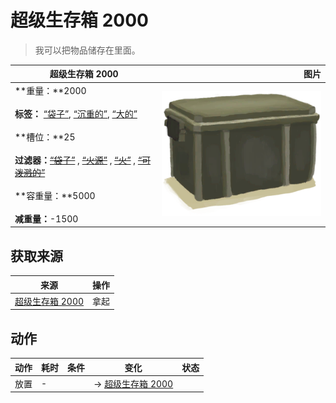 # 超级生存箱 2000  
> 我可以把物品储存在里面。  
  
  超级生存箱 2000  |   图片   
 ----  |  ----:   
 **重量：**2000<br><br>**标签：**	[“袋子”](tag_Bag.md), [“沉重的”](tag_Heavy.md), [“大的”](tag_Large.md)<br><br>**槽位：**25<br><br>**过滤器：**~~[“袋子”](tag_Bag.md)~~ , ~~[“火源”](tag_FireSource.md)~~ , ~~[“火”](tag_Fire.md)~~ , ~~[“可泼溅的”](tag_Spillable.md)~~<br><br>**容重量：**5000<br><br>**减重量：**-1500  |  ![](Sprite/Trunk.png)   
  
## 获取来源  
来源  |  操作  
----  |  ----  
[超级生存箱 2000](TrunkPerkPlaced.md)  |  拿起  
## 动作  
动作  |  耗时  |  条件  |  变化  |  状态  
----  |  ----  |  ----  |  ----  |  ----  
放置<br>  |  -  |    |  → [超级生存箱 2000](TrunkPerkPlaced.md)<br>  |    
